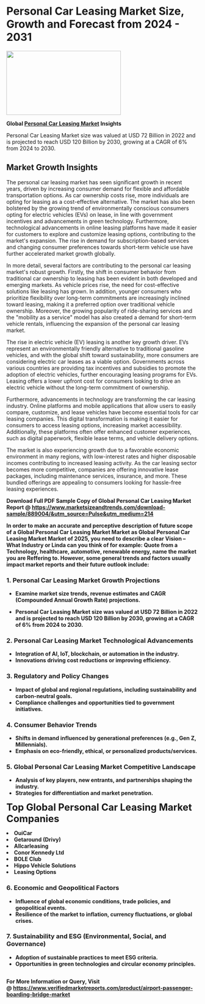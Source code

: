 <H1>Personal Car Leasing Market Size, Growth and Forecast from 2024 - 2031</H1><img class="aligncenter size-medium wp-image-584254" src="https://thirdeyenews.in/wp-content/uploads/2024/09/Global-Market-Research-300x168.jpeg" alt="" width="300" height="168" /><p><strong>Global&nbsp;<a href="https://www.marketsizeandtrends.com/download-sample/889004/&amp;utm_source=Pulse&amp;utm_medium=214">Personal Car Leasing Market</a> Insights</strong></p><p>Personal Car Leasing Market size was valued at USD 72 Billion in 2022 and is projected to reach USD 120 Billion by 2030, growing at a CAGR of 6% from 2024 to 2030.</p><p><h2>Market Growth Insights</h2> <p>The personal car leasing market has seen significant growth in recent years, driven by increasing consumer demand for flexible and affordable transportation options. As car ownership costs rise, more individuals are opting for leasing as a cost-effective alternative. The market has also been bolstered by the growing trend of environmentally conscious consumers opting for electric vehicles (EVs) on lease, in line with government incentives and advancements in green technology. Furthermore, technological advancements in online leasing platforms have made it easier for customers to explore and customize leasing options, contributing to the market's expansion. The rise in demand for subscription-based services and changing consumer preferences towards short-term vehicle use have further accelerated market growth globally.</p> <p><strong></strong></p> <p>In more detail, several factors are contributing to the personal car leasing market's robust growth. Firstly, the shift in consumer behavior from traditional car ownership to leasing has been evident in both developed and emerging markets. As vehicle prices rise, the need for cost-effective solutions like leasing has grown. In addition, younger consumers who prioritize flexibility over long-term commitments are increasingly inclined toward leasing, making it a preferred option over traditional vehicle ownership. Moreover, the growing popularity of ride-sharing services and the "mobility as a service" model has also created a demand for short-term vehicle rentals, influencing the expansion of the personal car leasing market.</p> <p>The rise in electric vehicle (EV) leasing is another key growth driver. EVs represent an environmentally friendly alternative to traditional gasoline vehicles, and with the global shift toward sustainability, more consumers are considering electric car leases as a viable option. Governments across various countries are providing tax incentives and subsidies to promote the adoption of electric vehicles, further encouraging leasing programs for EVs. Leasing offers a lower upfront cost for consumers looking to drive an electric vehicle without the long-term commitment of ownership.</p> <p>Furthermore, advancements in technology are transforming the car leasing industry. Online platforms and mobile applications that allow users to easily compare, customize, and lease vehicles have become essential tools for car leasing companies. This digital transformation is making it easier for consumers to access leasing options, increasing market accessibility. Additionally, these platforms often offer enhanced customer experiences, such as digital paperwork, flexible lease terms, and vehicle delivery options.</p> <p>The market is also experiencing growth due to a favorable economic environment in many regions, with low-interest rates and higher disposable incomes contributing to increased leasing activity. As the car leasing sector becomes more competitive, companies are offering innovative lease packages, including maintenance services, insurance, and more. These bundled offerings are appealing to consumers looking for hassle-free leasing experiences.</p> <p><strong></p><p><span class=""><strong>Download Full PDF Sample Copy of Global Personal Car Leasing Market Report</strong> @ <a href="https://www.marketsizeandtrends.com/download-sample/889004/&amp;utm_source=Pulse&amp;utm_medium=214" target="_blank">https://www.marketsizeandtrends.com/download-sample/889004/&amp;utm_source=Pulse&amp;utm_medium=214</a></span></p><p>In order to make an accurate and perceptive description of future scope of a Global&nbsp;Personal Car Leasing Market Market as Global&nbsp;Personal Car Leasing Market Market of 2025, you need to describe a clear Vision &ndash; What Industry or Linda can you think of for example: Quote from a Technology, healthcare, automotive, renewable energy, name the market you are Reffering to. However, some general trends and factors usually impact market reports and their future outlook include:</p><h3>1.&nbsp;<strong>Personal Car Leasing Market Growth Projections</strong></h3><ul><li>Examine market size trends, revenue estimates and CAGR (Compounded Annual Growth Rate) projections.</li><li><p>Personal Car Leasing Market size was valued at USD 72 Billion in 2022 and is projected to reach USD 120 Billion by 2030, growing at a CAGR of 6% from 2024 to 2030.</p></li></ul><h3>2.&nbsp;<strong>Personal Car Leasing Market Technological Advancements</strong></h3><ul><li>Integration of AI, IoT, blockchain, or automation in the industry.</li><li>Innovations driving cost reductions or improving efficiency.</li></ul><h3>3.&nbsp;<strong>Regulatory and Policy Changes</strong></h3><ul><li>Impact of global and regional regulations, including sustainability and carbon-neutral goals.</li><li>Compliance challenges and opportunities tied to government initiatives.</li></ul><h3>4.&nbsp;<strong>Consumer Behavior Trends</strong></h3><ul><li>Shifts in demand influenced by generational preferences (e.g., Gen Z, Millennials).</li><li>Emphasis on eco-friendly, ethical, or personalized products/services.</li></ul><h3>5.&nbsp;<strong>Global Personal Car Leasing Market Competitive Landscape</strong></h3><ul><li>Analysis of key players, new entrants, and partnerships shaping the industry.</li><li>Strategies for differentiation and market penetration.</li></ul><p data-pm-slice="1 1 []"><span style="color: inherit; font-family: inherit; font-size: 25px;">Top Global Personal Car Leasing Market Companies</span></p><div class="" data-test-id=""><p><li>OuiCar</li><li> Getaround (Drivy)</li><li> Allcarleasing</li><li> Conor Kennedy Ltd</li><li> BOLE Club</li><li> Hippo Vehicle Solutions</li><li> Leasing Options</li></p></div><h3>6.&nbsp;<strong>Economic and Geopolitical Factors</strong></h3><ul><li>Influence of global economic conditions, trade policies, and geopolitical events.</li><li>Resilience of the market to inflation, currency fluctuations, or global crises.</li></ul><h3>7.&nbsp;<strong>Sustainability and ESG (Environmental, Social, and Governance)</strong></h3><ul><li>Adoption of sustainable practices to meet ESG criteria.</li><li>Opportunities in green technologies and circular economy principles.</li></ul><h2><strong style="font-size: 14px;">For More Information or Query, Visit @&nbsp;</strong><a style="background-color: #ffffff; font-size: 14px;" href="https://www.marketsizeandtrends.com/report/personal-car-leasing-market-/" target="_blank">https://www.verifiedmarketreports.com/product/airport-passenger-boarding-bridge-market</a></h2>
